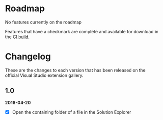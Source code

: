 # Roadmap

No features currently on the roadmap

Features that have a checkmark are complete and available for
download in the
[CI build](http://vsixgallery.com/extension/9a6a346e-9753-4703-8208-425eb1181d4d/).

# Changelog

These are the changes to each version that has been released
on the official Visual Studio extension gallery.

## 1.0

**2016-04-20**

- [x] Open the containing folder of a file in the Solution Explorer